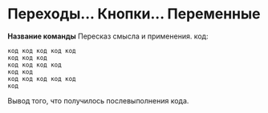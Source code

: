 # Переходы... Кнопки... Переменные

**Название команды**
Пересказ смысла и применения.
код:

    код код код код код  
    код код код   
    код код код код   
    код код   
    код код код код код   
    код  
  
 Вывод того, что получилось послевыполнения кода.
